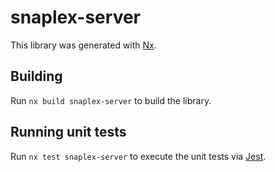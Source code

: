 # snaplex-server

This library was generated with [Nx](https://nx.dev).

## Building

Run `nx build snaplex-server` to build the library.

## Running unit tests

Run `nx test snaplex-server` to execute the unit tests via [Jest](https://jestjs.io).
